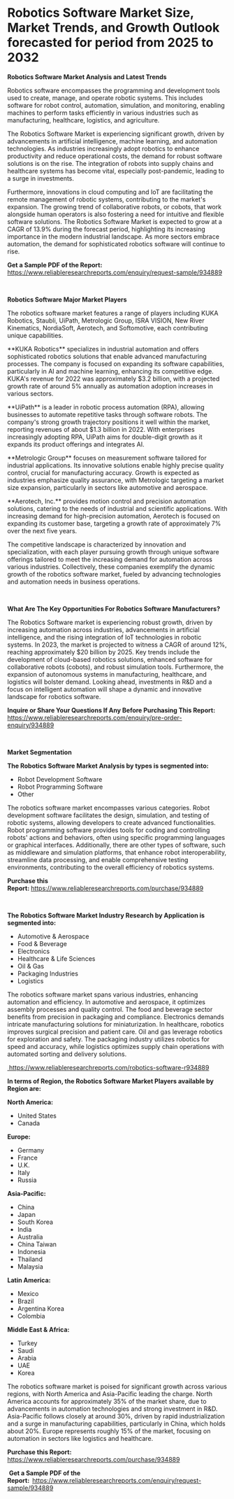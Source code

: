 <p><h1>Robotics Software Market Size, Market Trends, and Growth Outlook forecasted for period from 2025 to 2032</h1></p><p><strong>Robotics Software Market Analysis and Latest Trends</strong></p>
<p><p>Robotics software encompasses the programming and development tools used to create, manage, and operate robotic systems. This includes software for robot control, automation, simulation, and monitoring, enabling machines to perform tasks efficiently in various industries such as manufacturing, healthcare, logistics, and agriculture.</p><p>The Robotics Software Market is experiencing significant growth, driven by advancements in artificial intelligence, machine learning, and automation technologies. As industries increasingly adopt robotics to enhance productivity and reduce operational costs, the demand for robust software solutions is on the rise. The integration of robots into supply chains and healthcare systems has become vital, especially post-pandemic, leading to a surge in investments.</p><p>Furthermore, innovations in cloud computing and IoT are facilitating the remote management of robotic systems, contributing to the market's expansion. The growing trend of collaborative robots, or cobots, that work alongside human operators is also fostering a need for intuitive and flexible software solutions. The Robotics Software Market is expected to grow at a CAGR of 13.9% during the forecast period, highlighting its increasing importance in the modern industrial landscape. As more sectors embrace automation, the demand for sophisticated robotics software will continue to rise.</p></p>
<p><strong>Get a Sample PDF of the Report:&nbsp;</strong> <a href="https://www.reliableresearchreports.com/enquiry/request-sample/934889?utm_campaign=3563&utm_medium=2&utm_source=Github&utm_content=ia&utm_term=18042025&utm_id=robotics-software">https://www.reliableresearchreports.com/enquiry/request-sample/934889</a></p>
<p>&nbsp;</p>
<p><strong>Robotics Software Major Market Players</strong></p>
<p><p>The robotics software market features a range of players including KUKA Robotics, Staubli, UiPath, Metrologic Group, ISRA VISION, New River Kinematics, NordiaSoft, Aerotech, and Softomotive, each contributing unique capabilities.</p><p>**KUKA Robotics** specializes in industrial automation and offers sophisticated robotics solutions that enable advanced manufacturing processes. The company is focused on expanding its software capabilities, particularly in AI and machine learning, enhancing its competitive edge. KUKA's revenue for 2022 was approximately $3.2 billion, with a projected growth rate of around 5% annually as automation adoption increases in various sectors.</p><p>**UiPath** is a leader in robotic process automation (RPA), allowing businesses to automate repetitive tasks through software robots. The company's strong growth trajectory positions it well within the market, reporting revenues of about $1.3 billion in 2022. With enterprises increasingly adopting RPA, UiPath aims for double-digit growth as it expands its product offerings and integrates AI.</p><p>**Metrologic Group** focuses on measurement software tailored for industrial applications. Its innovative solutions enable highly precise quality control, crucial for manufacturing accuracy. Growth is expected as industries emphasize quality assurance, with Metrologic targeting a market size expansion, particularly in sectors like automotive and aerospace.</p><p>**Aerotech, Inc.** provides motion control and precision automation solutions, catering to the needs of industrial and scientific applications. With increasing demand for high-precision automation, Aerotech is focused on expanding its customer base, targeting a growth rate of approximately 7% over the next five years.</p><p>The competitive landscape is characterized by innovation and specialization, with each player pursuing growth through unique software offerings tailored to meet the increasing demand for automation across various industries. Collectively, these companies exemplify the dynamic growth of the robotics software market, fueled by advancing technologies and automation needs in business operations.</p></p>
<p>&nbsp;</p>
<p><strong>What Are The Key Opportunities For Robotics Software Manufacturers?</strong></p>
<p><p>The Robotics Software market is experiencing robust growth, driven by increasing automation across industries, advancements in artificial intelligence, and the rising integration of IoT technologies in robotic systems. In 2023, the market is projected to witness a CAGR of around 12%, reaching approximately $20 billion by 2025. Key trends include the development of cloud-based robotics solutions, enhanced software for collaborative robots (cobots), and robust simulation tools. Furthermore, the expansion of autonomous systems in manufacturing, healthcare, and logistics will bolster demand. Looking ahead, investments in R&D and a focus on intelligent automation will shape a dynamic and innovative landscape for robotics software.</p></p>
<p><strong>Inquire or Share Your Questions If Any Before Purchasing This Report:</strong> <a href="https://www.reliableresearchreports.com/enquiry/pre-order-enquiry/934889?utm_campaign=3563&utm_medium=2&utm_source=Github&utm_content=ia&utm_term=18042025&utm_id=robotics-software">https://www.reliableresearchreports.com/enquiry/pre-order-enquiry/934889</a></p>
<p>&nbsp;</p>
<p><strong>Market Segmentation</strong></p>
<p><strong>The Robotics Software Market Analysis by types is segmented into:</strong></p>
<p><ul><li>Robot Development Software</li><li>Robot Programming Software</li><li>Other</li></ul></p>
<p><p>The robotics software market encompasses various categories. Robot development software facilitates the design, simulation, and testing of robotic systems, allowing developers to create advanced functionalities. Robot programming software provides tools for coding and controlling robots' actions and behaviors, often using specific programming languages or graphical interfaces. Additionally, there are other types of software, such as middleware and simulation platforms, that enhance robot interoperability, streamline data processing, and enable comprehensive testing environments, contributing to the overall efficiency of robotics systems.</p></p>
<p><strong>Purchase this Report:&nbsp;</strong><a href="https://www.reliableresearchreports.com/purchase/934889?utm_campaign=3563&utm_medium=2&utm_source=Github&utm_content=ia&utm_term=18042025&utm_id=robotics-software">https://www.reliableresearchreports.com/purchase/934889</a></p>
<p>&nbsp;</p>
<p><strong>The Robotics Software Market Industry Research by Application is segmented into:</strong></p>
<p><ul><li>Automotive & Aerospace</li><li>Food & Beverage</li><li>Electronics</li><li>Healthcare & Life Sciences</li><li>Oil & Gas</li><li>Packaging Industries</li><li>Logistics</li></ul></p>
<p><p>The robotics software market spans various industries, enhancing automation and efficiency. In automotive and aerospace, it optimizes assembly processes and quality control. The food and beverage sector benefits from precision in packaging and compliance. Electronics demands intricate manufacturing solutions for miniaturization. In healthcare, robotics improves surgical precision and patient care. Oil and gas leverage robotics for exploration and safety. The packaging industry utilizes robotics for speed and accuracy, while logistics optimizes supply chain operations with automated sorting and delivery solutions.</p></p>
<p><a href="https://www.reliableresearchreports.com/robotics-software-r934889?utm_campaign=3563&utm_medium=2&utm_source=Github&utm_content=ia&utm_term=18042025&utm_id=robotics-software">&nbsp;https://www.reliableresearchreports.com/robotics-software-r934889</a></p>
<p><strong>In terms of Region, the Robotics Software Market Players available by Region are:</strong></p>
<p>
    <p> <strong> North America: </strong>
        <ul>
            <li>United States</li>
            <li>Canada</li>
        </ul>
        </p> 
    <p> <strong> Europe: </strong>
        <ul>
            <li>Germany</li>
            <li>France</li>
            <li>U.K.</li>
            <li>Italy</li>
            <li>Russia</li>
        </ul>
        </p> 
    <p> <strong> Asia-Pacific: </strong>
        <ul>
            <li>China</li>
            <li>Japan</li>
            <li>South Korea</li>
            <li>India</li>
            <li>Australia</li>
            <li>China Taiwan</li>
            <li>Indonesia</li>
            <li>Thailand</li>
            <li>Malaysia</li>
        </ul>
        </p> 
    <p> <strong> Latin America: </strong>
        <ul>
            <li>Mexico</li>
            <li>Brazil</li>
            <li>Argentina Korea</li>
            <li>Colombia</li>
        </ul>
        </p> 
    <p> <strong> Middle East & Africa: </strong>
        <ul>
            <li>Turkey</li>
            <li>Saudi</li>
            <li>Arabia</li>
            <li>UAE</li>
            <li>Korea</li>
        </ul>
    </p>
    </p>
<p><p>The robotics software market is poised for significant growth across various regions, with North America and Asia-Pacific leading the charge. North America accounts for approximately 35% of the market share, due to advancements in automation technologies and strong investment in R&D. Asia-Pacific follows closely at around 30%, driven by rapid industrialization and a surge in manufacturing capabilities, particularly in China, which holds about 20%. Europe represents roughly 15% of the market, focusing on automation in sectors like logistics and healthcare.</p></p>
<p><strong>Purchase this Report: </strong><a href="https://www.reliableresearchreports.com/purchase/934889?utm_campaign=3563&utm_medium=2&utm_source=Github&utm_content=ia&utm_term=18042025&utm_id=robotics-software">https://www.reliableresearchreports.com/purchase/934889</a></p>
<p>&nbsp;<strong>Get a Sample PDF of the Report:&nbsp;&nbsp;</strong><a href="https://www.reliableresearchreports.com/enquiry/request-sample/934889?utm_campaign=3563&utm_medium=2&utm_source=Github&utm_content=ia&utm_term=18042025&utm_id=robotics-software">https://www.reliableresearchreports.com/enquiry/request-sample/934889</a></p>
<p><strong></strong></p>
<p><p></p><p></p><p></p></p>